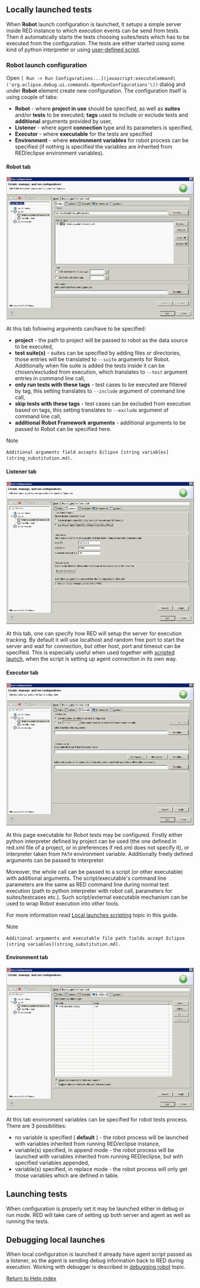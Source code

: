## Locally launched tests

When **Robot** launch configuration is launched, it setups a simple server
inside RED instance to which execution events can be send from tests. Then it
automatically starts the tests choosing suites/tests which has to be executed
from the configuration. The tests are either started using some kind of python
interpreter or using [user-defined script](local_launch_scripting.md).

### Robot launch configuration

Open `[ Run -> Run
Configurations...](javascript:executeCommand\('org.eclipse.debug.ui.commands.OpenRunConfigurations'\))`
dialog and under **Robot** element create new configuration. The configuration
itself is using couple of tabs:

  * **Robot** \- where **project in use** should be specified, as well as **suites** and/or **tests** to be executed; **tags** used to include or exclude tests and **additional** arguments provided by user, 
  * **Listener** \- where agent **connection** type and its parameters is specified, 
  * **Executor** \- where **executable** for the tests are specified 
  * **Environment** \- where **environment variables** for robot process can be specified (if nothing is specified the variables are inherited from RED/eclipse environment variables). 

#### Robot tab

![](images/local_config_robot.png)

At this tab following arguments can/have to be specified:

  * **project** \- the path to project will be passed to robot as the data source to be executed, 
  * **test suite(s)** \- suites can be specified by adding files or directories, those entries will be translated to `--suite` arguments for Robot. Additionally when file suite is added the tests inside it can be chosen/excluded from execution, which translates to `--test` argument entries in command line call, 
  * **only run tests with these tags** \- test cases to be executed are filtered by tag, this setting translates to `--include` argument of command line call, 
  * **skip tests with these tags** \- test cases can be excluded from execution based on tags, this setting translates to `--exclude` argument of command line call, 
  * **additional Robot Framework arguments** \- additional arguments to be passed to Robot can be specified here. 

Note

    Additional arguments field accepts Eclipse [string variables](string_substitution.md).

#### Listener tab

![](images/local_config_listener.png)

At this tab, one can specify how RED will setup the server for execution
tracking. By default it will use localhost and random free port to start the
server and wait for connection, but other host, port and timeout can be
specified. This is especially useful when used together with [scripted
launch](local_launch_scripting.md), when the script is setting up agent
connection in its own way.

#### Executor tab

![](images/local_config_exec.png)

At this page executable for Robot tests may be configured. Firstly either
python interpreter defined by project can be used (the one defined in red.xml
file of a project, or in preferences if red.xml does not specify it), or
interpreter taken from `PATH` environment variable. Additionally freely
defined arguments can be passed to interpreter.

Moreover, the whole call can be passed to a script (or other executable) with
additional arguments. The script/executable's command line parameters are the
same as RED command line during normal test execution (path to python
interpreter with robot call, parameters for suites/testcases etc.). Such
script/external executable mechanism can be used to wrap Robot execution into
other tools.

For more information read [Local launches
scripting](local_launch_scripting.md) topic in this guide.

Note

    Additional arguments and executable file path fields accept Eclipse [string variables](string_substitution.md).

#### Environment tab

![](images/local_config_env.png)

At this tab environment variables can be specified for robot tests process.
There are 3 possibilities:

  * no variable is specified ( **default** ) - the robot process will be launched with variables inherited from running RED/eclipse instance,
  * variable(s) specified, in append mode - the robot process will be launched with variables inherited from running RED/eclipse, but with specified variables appended,
  * variable(s) specified, in replace mode - the robot process will only get those variables which are defined in table.

## Launching tests

When configuration is properly set it may be launched either in debug or run
mode. RED will take care of setting up both server and agent as well as
running the tests.

## Debugging local launches

When local configuration is launched it already have agent script passed as a
listener, so the agent is sending debug information back to RED during
execution. Working with debugger is described in [debugging robot](debug.md)
topic.

  
  

[Return to Help index](http://nokia.github.io/RED/help/)
